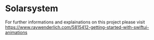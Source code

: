# Solarsystem
For further informations and explainations on this project please visit https://www.raywenderlich.com/5815412-getting-started-with-swiftui-animations
